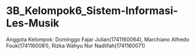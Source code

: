 # 3B_Kelompok6_Sistem-Informasi-Les-Musik
Anggota Kelompok: Dominggo Fajar Julian(1741160064), Marchiano Alfredo Fouk(1741160081), Rizka Wahyu Nur Nadlifah(1741160071)
